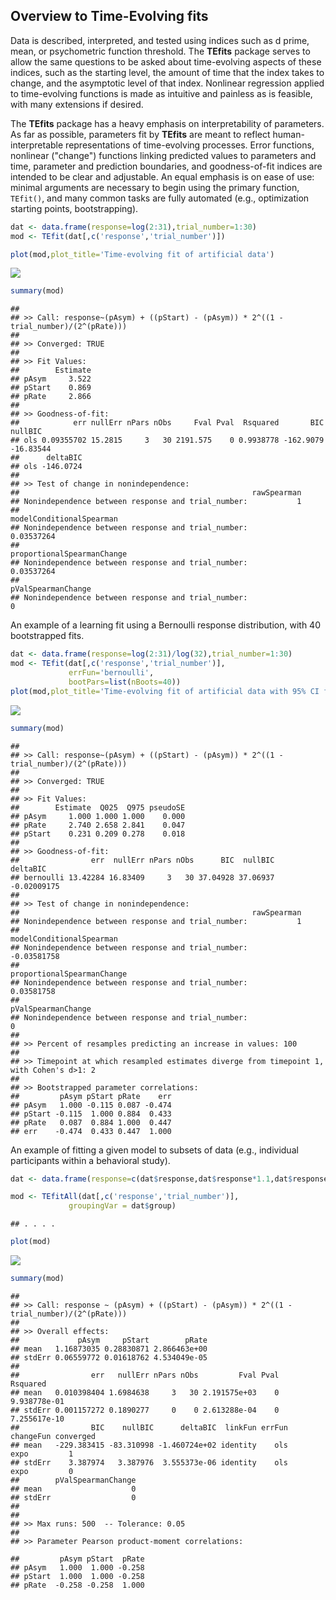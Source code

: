 <!-- README.md is generated from README.Rmd. Please edit that file -->
Overview to Time-Evolving fits
------------------------------

Data is described, interpreted, and tested using indices such as d prime, mean, or psychometric function threshold. The **TEfits** package serves to allow the same questions to be asked about time-evolving aspects of these indices, such as the starting level, the amount of time that the index takes to change, and the asymptotic level of that index. Nonlinear regression applied to time-evolving functions is made as intuitive and painless as is feasible, with many extensions if desired.

The **TEfits** package has a heavy emphasis on interpretability of parameters. As far as possible, parameters fit by **TEfits** are meant to reflect human-interpretable representations of time-evolving processes. Error functions, nonlinear ("change") functions linking predicted values to parameters and time, parameter and prediction boundaries, and goodness-of-fit indices are intended to be clear and adjustable. An equal emphasis is on ease of use: minimal arguments are necessary to begin using the primary function, `TEfit()`, and many common tasks are fully automated (e.g., optimization starting points, bootstrapping).

``` r
dat <- data.frame(response=log(2:31),trial_number=1:30)
mod <- TEfit(dat[,c('response','trial_number')])

plot(mod,plot_title='Time-evolving fit of artificial data')
```

![](README_files/figure-markdown_github/simple_model-1.png)

``` r
summary(mod)
```

    ## 
    ## >> Call: response~(pAsym) + ((pStart) - (pAsym)) * 2^((1 - trial_number)/(2^(pRate)))
    ## 
    ## >> Converged: TRUE 
    ## 
    ## >> Fit Values:
    ##        Estimate
    ## pAsym     3.522
    ## pStart    0.869
    ## pRate     2.866
    ## 
    ## >> Goodness-of-fit:
    ##            err nullErr nPars nObs     Fval Pval  Rsquared       BIC   nullBIC
    ## ols 0.09355702 15.2815     3   30 2191.575    0 0.9938778 -162.9079 -16.83544
    ##      deltaBIC
    ## ols -146.0724
    ## 
    ## >> Test of change in nonindependence:
    ##                                                    rawSpearman
    ## Nonindependence between response and trial_number:           1
    ##                                                    modelConditionalSpearman
    ## Nonindependence between response and trial_number:               0.03537264
    ##                                                    proportionalSpearmanChange
    ## Nonindependence between response and trial_number:                 0.03537264
    ##                                                    pValSpearmanChange
    ## Nonindependence between response and trial_number:                  0

An example of a learning fit using a Bernoulli response distribution, with 40 bootstrapped fits.

``` r
dat <- data.frame(response=log(2:31)/log(32),trial_number=1:30)
mod <- TEfit(dat[,c('response','trial_number')], 
             errFun='bernoulli',
             bootPars=list(nBoots=40))
plot(mod,plot_title='Time-evolving fit of artificial data with 95% CI from 40 bootstrapped fits')
```

![](README_files/figure-markdown_github/model_boot-1.png)

``` r
summary(mod)
```

    ## 
    ## >> Call: response~(pAsym) + ((pStart) - (pAsym)) * 2^((1 - trial_number)/(2^(pRate)))
    ## 
    ## >> Converged: TRUE 
    ## 
    ## >> Fit Values:
    ##        Estimate  Q025  Q975 pseudoSE
    ## pAsym     1.000 1.000 1.000    0.000
    ## pRate     2.740 2.658 2.841    0.047
    ## pStart    0.231 0.209 0.278    0.018
    ## 
    ## >> Goodness-of-fit:
    ##                err  nullErr nPars nObs      BIC  nullBIC    deltaBIC
    ## bernoulli 13.42284 16.83409     3   30 37.04928 37.06937 -0.02009175
    ## 
    ## >> Test of change in nonindependence:
    ##                                                    rawSpearman
    ## Nonindependence between response and trial_number:           1
    ##                                                    modelConditionalSpearman
    ## Nonindependence between response and trial_number:              -0.03581758
    ##                                                    proportionalSpearmanChange
    ## Nonindependence between response and trial_number:                 0.03581758
    ##                                                    pValSpearmanChange
    ## Nonindependence between response and trial_number:                  0
    ## 
    ## >> Percent of resamples predicting an increase in values: 100 
    ## 
    ## >> Timepoint at which resampled estimates diverge from timepoint 1, with Cohen's d>1: 2 
    ## 
    ## >> Bootstrapped parameter correlations:
    ##         pAsym pStart pRate    err
    ## pAsym   1.000 -0.115 0.087 -0.474
    ## pStart -0.115  1.000 0.884  0.433
    ## pRate   0.087  0.884 1.000  0.447
    ## err    -0.474  0.433 0.447  1.000

An example of fitting a given model to subsets of data (e.g., individual participants within a behavioral study).

``` r
dat <- data.frame(response=c(dat$response,dat$response*1.1,dat$response*1.2,dat$response*1.3),trial_number=rep(1:30,4),group=rep(letters[1:4],each=30))

mod <- TEfitAll(dat[,c('response','trial_number')], 
             groupingVar = dat$group)
```

    ## . . . .

``` r
plot(mod)
```

![](README_files/figure-markdown_github/model_groups-1.png)

``` r
summary(mod)
```

    ## 
    ## >> Call: response ~ (pAsym) + ((pStart) - (pAsym)) * 2^((1 - trial_number)/(2^(pRate)))
    ## 
    ## >> Overall effects:
    ##             pAsym     pStart        pRate
    ## mean   1.16873035 0.28830871 2.866463e+00
    ## stdErr 0.06559772 0.01618762 4.534049e-05
    ## 
    ##                err   nullErr nPars nObs         Fval Pval     Rsquared
    ## mean   0.010398404 1.6984638     3   30 2.191575e+03    0 9.938778e-01
    ## stdErr 0.001157272 0.1890277     0    0 2.613288e-04    0 7.255617e-10
    ##                BIC    nullBIC      deltaBIC  linkFun errFun changeFun converged
    ## mean   -229.383415 -83.310998 -1.460724e+02 identity    ols      expo         1
    ## stdErr    3.387974   3.387976  3.555373e-06 identity    ols      expo         0
    ##        pValSpearmanChange
    ## mean                    0
    ## stdErr                  0
    ## 
    ## 
    ## >> Max runs: 500  -- Tolerance: 0.05 
    ## 
    ## >> Parameter Pearson product-moment correlations:

    ##         pAsym pStart  pRate
    ## pAsym   1.000  1.000 -0.258
    ## pStart  1.000  1.000 -0.258
    ## pRate  -0.258 -0.258  1.000
